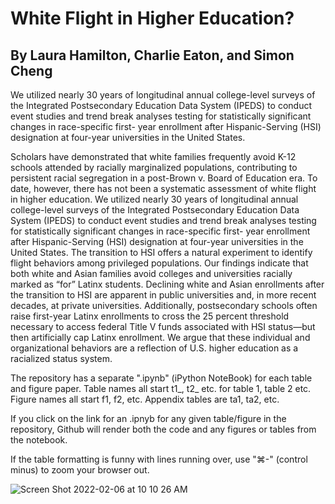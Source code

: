# White Flight in Higher Education?

## By Laura Hamilton, Charlie Eaton, and Simon Cheng

We utilized nearly 30 years of longitudinal annual college-level surveys of the Integrated Postsecondary Education Data System (IPEDS) to conduct event studies and trend break analyses testing for statistically significant changes in race-specific first- year enrollment after Hispanic-Serving (HSI) designation at four-year universities in the United States.

Scholars have demonstrated that white families frequently avoid K-12 schools attended by racially marginalized populations, contributing to persistent racial segregation in a post-Brown v. Board of Education era. To date, however, there has not been a systematic assessment of white flight in higher education. We utilized nearly 30 years of longitudinal annual college-level surveys of the Integrated Postsecondary Education Data System (IPEDS) to conduct event studies and trend break analyses testing for statistically significant changes in race-specific first- year enrollment after Hispanic-Serving (HSI) designation at four-year universities in the United States. The transition to HSI offers a natural experiment to identify flight behaviors among privileged populations. Our findings indicate that both white and Asian families avoid colleges and universities racially marked as “for” Latinx students. Declining white and Asian enrollments after the transition to HSI are apparent in public universities and, in more recent decades, at private universities. Additionally, postsecondary schools often raise first-year Latinx enrollments to cross the 25 percent threshold necessary to access federal Title V funds associated with HSI status—but then artificially cap Latinx enrollment. We argue that these individual and organizational behaviors are a reflection of U.S. higher education as a racialized status system.

The repository has a separate ".ipynb" (iPython NoteBook) for each table and figure paper. Table names all start t1_, t2_ etc. for table 1, table 2 etc. Figure names all start f1, f2, etc. Appendix tables are ta1, ta2, etc.

If you click on the link for an .ipnyb for any given table/figure in the repository, Github will render both the code and any figures or tables from the notebook.

If the table formatting is funny with lines running over, use "⌘-" (control minus) to zoom your browser out.

![Screen Shot 2022-02-06 at 10 10 26 AM](https://user-images.githubusercontent.com/6294571/152694961-57f5d245-550f-483e-9e6f-eee041d40e59.png)
